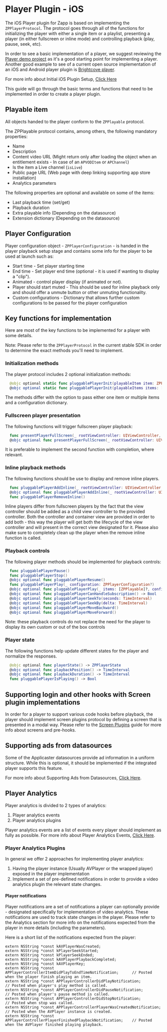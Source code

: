 # Player Plugin - iOS

The iOS Player plugin for Zapp is based on implementing the `ZPPlayerProtocol`.
The protocol goes through all of the functions for initializing the player with either a single item or a playlist, presenting a player (in either fullscreen or inline mode) and controlling playback (play, pause, seek, etc).

In order to see a basic implementation of a player, we suggest reviewing the [Player demo project](https://github.com/applicaster/zapp-plugins-examples/tree/master/VideoPlayer/iOS) as it's a good starting point for implementing a player.
Another good example to see of a current open source implementation of an iOS and Android player plugin is [Brightcove player](https://github.com/applicaster/zapp-player-plugin-brightcove).

For more info about Initial iOS Plugin Setup, [Click Here](/dev-env/iOS.md)

This guide will go through the basic terms and functions that need to be implemented in order to create a player plugin.

## Playable item
All objects handed to the player conform to the `ZPPlayable` protocol.

The ZPPlayable protocol contains, among others, the following mandatory properties:
* Name
* Description
* Content video URL (Might return only after loading the object when an entitlement exists - In case of an `APVODItem` or `APChannel`)
* Is the item a Live channel (`isLive`)
* Public page URL (Web page with deep linking supporting app store installation)
* Analytics parameters

The following properties are optional and available on some of the items:
* Last playback time (set/get)
* Playback duration
* Extra playable info (Depending on the datasource)
* Extension dictionary (Depending on the datasource)

## Player Configuration
Player configuration object - `ZPPlayerConfiguration` - is handed in the player playback setup stage and contains some info for the player to be used at launch such as:
* Start time - Set player starting time
* End time - Set player end time (optional - it is used if wanting to display a "clip").
* Animated - control player display (if animated or not).
* Player should start muted - This should be used for inline playback only and should offer a unmute button or other unmuting functionality.
* Custom configurations - Dictionary that allows further custom configurations to be passed for the player configuration


## Key functions for implementation
Here are most of the key functions to be implemented for a player with some details.

Note: Please refer to the `ZPPlayerProtocol` in the current stable SDK in order to determine the exact methods you'll need to implement.

### Initialization methods
The player protocol includes 2 optional initialization methods:
``` swift
  @objc optional static func pluggablePlayerInit(playableItem item: ZPPlayable?) -> ZPPlayerProtocol?
  @objc optional static func pluggablePlayerInit(playableItems items: [ZPPlayable]?, configurationJSON: NSDictionary?) -> ZPPlayerProtocol?
```
The methods differ with the option to pass either one item or multiple items and a configuration dictionary.

### Fullscreen player presentation
The following functions will trigger fullscreen player playback:
``` swift
  func presentPlayerFullScreen(_ rootViewController: UIViewController, configuration: ZPPlayerConfiguration?)
  @objc optional func presentPlayerFullScreen(_ rootViewController: UIViewController, configuration: ZPPlayerConfiguration?, completion: (() -> Void)?)
```
It is preferable to implement the second function with completion, where relevant.

### Inline playback methods
The following functions should be use to display and remove inline players.
``` swift
  func pluggablePlayerAddInline(_ rootViewController: UIViewController, container : UIView)
  @objc optional func pluggablePlayerAddInline(_ rootViewController: UIViewController, container : UIView, configuration:ZPPlayerConfiguration?)
  func pluggablePlayerRemoveInline()
```

Inline players differ from fullscreen players by the fact that the view controller should be added as a child view controller to the provided controller.
Both the controller and container view are provided in order to add both - this way the player will get both the lifecycle of the view controller and will present in the correct view designated for it.
Please also make sure to completely clean up the player when the remove inline function is called.

### Playback controls
The following player methods should be implemented for playback controls:
``` swift
  func pluggablePlayerPause()
  func pluggablePlayerStop()
  @objc optional func pluggablePlayerResume()
  func pluggablePlayerPlay(_ configuration: ZPPlayerConfiguration?)
  @objc optional func pluggablePlayerPlay(_ items: [ZPPlayable]?, configuration: ZPPlayerConfiguration?)
  @objc optional func pluggablePlayerCanHandleSubscription() -> Bool
  @objc optional func pluggablePlayerSeekTo(seconds: TimeInterval)
  @objc optional func pluggablePlayerSeekBy(delta: TimeInterval)
  @objc optional func pluggablePlayerMoveBackward()
  @objc optional func pluggablePlayerMoveForward()
```

Note: these playback controls do not replace the need for the player to display its own custom or out of the box controls

### Player state
The following functions help update different states for the player and normalize the responses.

``` swift
  @objc optional func playerState() -> ZPPlayerState
  @objc optional func playbackPosition() -> TimeInterval
  @objc optional func playbackDuration() -> TimeInterval
  func pluggablePlayerIsPlaying() -> Bool
```
## Supporting login and other hooks with Screen plugin implementations
In order for a player to support various code hooks before playback, the player should implement screen plugins protocol by defining a screen that is presented in a modal way.
Please refer to the [Screen Plugins](/ui-builder/intro.md) guide for more info about screens and pre-hooks.

## Supporting ads from datasources
Some of the Applicaster datasources provide ad information in a uniform structure.
While this is optional, it should be implemented if the integrated player supports this feature.

For more info about Supporting Ads from Datasources, [Click Here](/player/ads-in-datasource.md).

## Player Analytics

Player analytics is divided to 2 types of analytics:
1. Player analytics events
2. Player analytics plugins

Player analytics events are a list of events every player should implement as fully as possible.
For more info about Player Analytics Events, [Click Here](/player/player-analytics.md).

### Player Analytics Plugins

In general we offer 2 approaches for implementing player analytics:
1. Having the player instance (Usually AVPlayer or the wrapped player) exposed in the player implementation
2. Implement a set of pre-defined notifications in order to provide a video analytics plugin the relevant state changes.

#### Player notifications

Player notifications are a set of notifications a player can optionally provide - designated specifically for implementation of video analytics.
These notifications are used to track state changes in the player.
Please refer to the Analytics section for more info on the notifications expected from the player in more details (including the parameters).

Here is a short list of the notifications expected from the player:
``` objc
extern NSString *const kAVPlayerWasCreated;
extern NSString *const kPlayerSeekStarted;
extern NSString *const kPlayerSeekEnded;
extern NSString *const kAVPlayerPlaybackCompleted;
extern NSString *const kAVPlayerKey;
extern NSString *const APPlayerControllerItemDidPlayToEndTimeNotification;      // Posted when the player finish playing an item.
extern NSString *const APPlayerControllerDidPlayNotification;                   // Posted when player's play method is called.
extern NSString *const APPlayerControllerDidPauseNotification;                  // Posted when player's pause method is called.
extern NSString *const APPlayerControllerDidStopNotification;                   // Posted when stop was called.
extern NSString *const APPlayerControllerPlayerWasCreatedNotification;          // Posted when the AVPlayer instance is created.
extern NSString *const APPlayerControllerPlayerFinishedPlaybackNotification;    // Posted when the AVPlayer finished playing playback.
```

